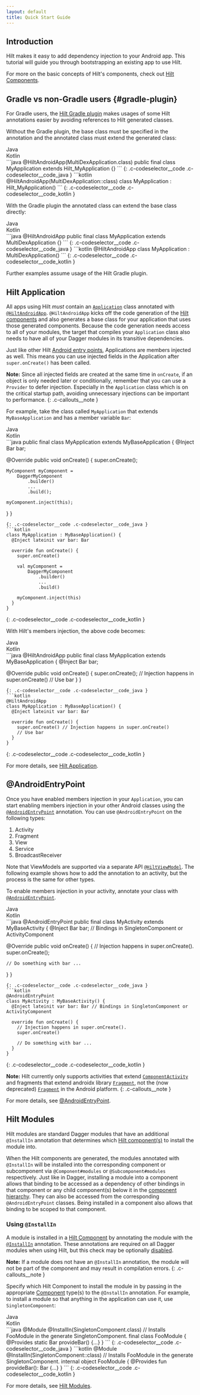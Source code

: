 ```yaml
---
layout: default
title: Quick Start Guide
---
```


## Introduction

Hilt makes it easy to add dependency injection to your Android app. This
tutorial will guide you through bootstrapping an existing app to use Hilt.

For more on the basic concepts of Hilt's components, check out
[Hilt Components](components.md).

## Gradle vs non-Gradle users {#gradle-plugin}

For Gradle users, the [Hilt Gradle plugin](gradle-setup.md#hilt-gradle-plugin)
makes usages of some Hilt annotations easier by avoiding references to Hilt
generated classes.

Without the Gradle plugin, the base class must be specified in the annotation
and the annotated class must extend the generated class:

<div class="c-codeselector__button c-codeselector__button_java">Java</div>
<div class="c-codeselector__button c-codeselector__button_kotlin">Kotlin</div>
```java
@HiltAndroidApp(MultiDexApplication.class)
public final class MyApplication extends Hilt_MyApplication {}
```
{: .c-codeselector__code .c-codeselector__code_java }
```kotlin
@HiltAndroidApp(MultiDexApplication::class)
class MyApplication : Hilt_MyApplication()
```
{: .c-codeselector__code .c-codeselector__code_kotlin }

With the Gradle plugin the annotated class can extend the base class directly:

<div class="c-codeselector__button c-codeselector__button_java">Java</div>
<div class="c-codeselector__button c-codeselector__button_kotlin">Kotlin</div>
```java
@HiltAndroidApp
public final class MyApplication extends MultiDexApplication {}
```
{: .c-codeselector__code .c-codeselector__code_java }
```kotlin
@HiltAndroidApp
class MyApplication : MultiDexApplication()
```
{: .c-codeselector__code .c-codeselector__code_kotlin }

Further examples assume usage of the Hilt Gradle plugin.

## Hilt Application

All apps using Hilt _must_ contain an
[`Application`](https://developer.android.com/reference/android/app/Application.html)
class annotated with
[`@HiltAndroidApp`](https://dagger.dev/api/latest/dagger/hilt/android/HiltAndroidApp.html).
`@HiltAndroidApp` kicks off the code generation of the
[Hilt components](components.md) and also generates a base class for your
application that uses those generated components. Because the code generation
needs access to all of your modules, the target that compiles your `Application`
class also needs to have all of your Dagger modules in its transitive
dependencies.

Just like other Hilt [Android entry points](android-entry-point.md),
Applications are members injected as well. This means you can use injected
fields in the Application after `super.onCreate()` has been called.

**Note:** Since all injected fields are created at the same time in `onCreate`,
if an object is only needed later or conditionally, remember that you can use a
`Provider` to defer injection. Especially in the `Application` class which is on
the critical startup path, avoiding unnecessary injections can be important to
performance.
{: .c-callouts__note }

For example, take the class called `MyApplication` that extends
`MyBaseApplication` and has a member variable `Bar`:

<div class="c-codeselector__button c-codeselector__button_java">Java</div>
<div class="c-codeselector__button c-codeselector__button_kotlin">Kotlin</div>
```java
public final class MyApplication extends MyBaseApplication {
  @Inject Bar bar;

  @Override public void onCreate() {
    super.onCreate();

    MyComponent myComponent =
        DaggerMyComponent
            .builder()
            ...
            .build();

    myComponent.inject(this);
  }
}
```
{: .c-codeselector__code .c-codeselector__code_java }
```kotlin
class MyApplication : MyBaseApplication() {
  @Inject lateinit var bar: Bar

  override fun onCreate() {
    super.onCreate()

    val myComponent =
        DaggerMyComponent
            .builder()
            ...
            .build()

    myComponent.inject(this)
  }
}
```
{: .c-codeselector__code .c-codeselector__code_kotlin }

With Hilt's members injection, the above code becomes:

<div class="c-codeselector__button c-codeselector__button_java">Java</div>
<div class="c-codeselector__button c-codeselector__button_kotlin">Kotlin</div>
```java
@HiltAndroidApp
public final class MyApplication extends MyBaseApplication {
  @Inject Bar bar;

  @Override public void onCreate() {
    super.onCreate(); // Injection happens in super.onCreate()
    // Use bar
  }
}
```
{: .c-codeselector__code .c-codeselector__code_java }
```kotlin
@HiltAndroidApp
class MyApplication : MyBaseApplication() {
  @Inject lateinit var bar: Bar

  override fun onCreate() {
    super.onCreate() // Injection happens in super.onCreate()
    // Use bar
  }
}
```
{: .c-codeselector__code .c-codeselector__code_kotlin }

For more details, see [Hilt Application](application.md).

## @AndroidEntryPoint

Once you have enabled members injection in your `Application`, you can start
enabling members injection in your other Android classes using the
[`@AndroidEntryPoint`](https://dagger.dev/api/latest/dagger/hilt/android/AndroidEntryPoint.html)
annotation. You can use `@AndroidEntryPoint` on the following types:

1.  Activity
1.  Fragment
1.  View
1.  Service
1.  BroadcastReceiver

Note that ViewModels are supported via a separate API
[`@HiltViewModel`](view-model.md). The following example shows how to add the
annotation to an activity, but the process is the same for other types.

To enable members injection in your activity, annotate your class with
[`@AndroidEntryPoint`](https://dagger.dev/api/latest/dagger/hilt/android/AndroidEntryPoint.html).

<div class="c-codeselector__button c-codeselector__button_java">Java</div>
<div class="c-codeselector__button c-codeselector__button_kotlin">Kotlin</div>
```java
@AndroidEntryPoint
public final class MyActivity extends MyBaseActivity {
  @Inject Bar bar; // Bindings in SingletonComponent or ActivityComponent

  @Override
  public void onCreate() {
    // Injection happens in super.onCreate().
    super.onCreate();

    // Do something with bar ...
  }
}
```
{: .c-codeselector__code .c-codeselector__code_java }
```kotlin
@AndroidEntryPoint
class MyActivity : MyBaseActivity() {
  @Inject lateinit var bar: Bar // Bindings in SingletonComponent or ActivityComponent

  override fun onCreate() {
    // Injection happens in super.onCreate().
    super.onCreate()

    // Do something with bar ...
  }
}
```
{: .c-codeselector__code .c-codeselector__code_kotlin }

**Note:** Hilt currently only supports activities that extend [`ComponentActivity`](https://developer.android.com/reference/androidx/activity/ComponentActivity) and
fragments that extend androidx library
[`Fragment`](https://developer.android.com/reference/androidx/fragment/app/Fragment),
not the (now deprecated)
[`Fragment`](https://developer.android.com/reference/android/app/Fragment) in
the Android platform.
{: .c-callouts__note }

For more details, see [@AndroidEntryPoint](android-entry-point.md).

## Hilt Modules

Hilt modules are standard Dagger modules that have an additional `@InstallIn`
annotation that determines which
[Hilt component(s)](components.md#hilt-components) to install the module into.

When the Hilt components are generated, the modules annotated with `@InstallIn`
will be installed into the corresponding component or subcomponent via
`@Component#modules` or `@Subcomponent#modules` respectively. Just
like in Dagger, installing a module into a component allows that binding to be
accessed as a dependency of other bindings in that component or any child
component(s) below it in the
[component hierarchy](components.md#component-hierarchy). They can also be
accessed from the corresponding `@AndroidEntryPoint` classes. Being installed in
a component also allows that binding to be scoped to that component.

### Using `@InstallIn`

A module is installed in a [Hilt Component](components.md) by annotating the
module with the
[`@InstallIn`](https://dagger.dev/api/latest/dagger/hilt/InstallIn.html)
annotation. These annotations are required on all Dagger modules when using
Hilt, but this check may be optionally
[disabled](flags.md#disable-install-in-check).

**Note:** If a module does not have an `@InstallIn` annotation, the module will
not be part of the component and may result in compilation errors.
{: .c-callouts__note }

Specify which Hilt Component to install the module in by passing in the
appropriate [Component](components.md) type(s) to the `@InstallIn` annotation.
For example, to install a module so that anything in the application can use it,
use `SingletonComponent`:

<div class="c-codeselector__button c-codeselector__button_java">Java</div>
<div class="c-codeselector__button c-codeselector__button_kotlin">Kotlin</div>
```java
@Module
@InstallIn(SingletonComponent.class) // Installs FooModule in the generate SingletonComponent.
final class FooModule {
  @Provides
  static Bar provideBar() {...}
}
```
{: .c-codeselector__code .c-codeselector__code_java }
```kotlin
@Module
@InstallIn(SingletonComponent::class) // Installs FooModule in the generate SingletonComponent.
internal object FooModule {
  @Provides
  fun provideBar(): Bar {...}
}
```
{: .c-codeselector__code .c-codeselector__code_kotlin }

For more details, see [Hilt Modules](modules.md).
